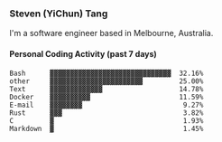 ### Steven (YiChun) Tang

I'm a software engineer based in Melbourne, Australia.

#### Personal Coding Activity (past 7 days)
```
Bash      ▓▓▓▓▓▓▓▓▓▓▓▓▓▓▓▓▓▓▓▓▓▓▓▓▓▓▓▓▓▓  32.16%
other     ▓▓▓▓▓▓▓▓▓▓▓▓▓▓▓▓▓▓▓▓▓▓▓         25.00%
Text      ▓▓▓▓▓▓▓▓▓▓▓▓▓                   14.78%
Docker    ▓▓▓▓▓▓▓▓▓▓                      11.59%
E-mail    ▓▓▓▓▓▓▓▓                         9.27%
Rust      ▓▓▓                              3.82%
C         ▓                                1.93%
Markdown  ▓                                1.45%
```
